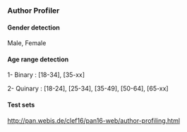 ### Author Profiler

#### Gender detection
Male, Female

#### Age range detection
1- Binary : [18-34], [35-xx]

2- Quinary :  [18-24],  [25-34], [35-49], [50-64], [65-xx]

#### Test sets
http://pan.webis.de/clef16/pan16-web/author-profiling.html
